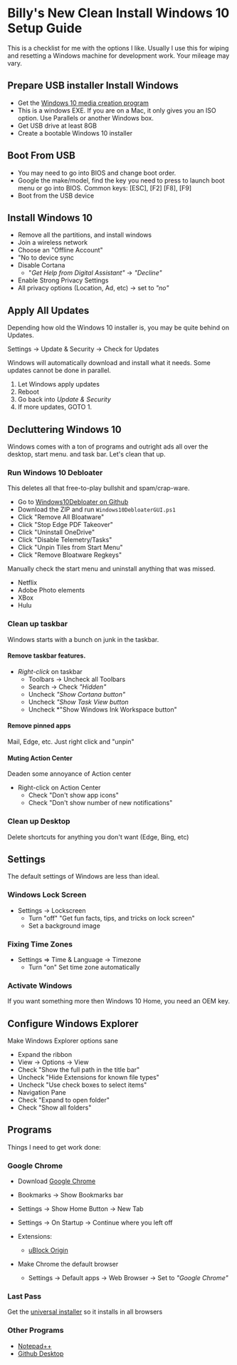 # Billy's New Clean Install Windows 10 Setup Guide

This is a checklist for me with the options I like. Usually I use this for wiping and resetting a Windows machine for development work. Your mileage may vary.

## Prepare USB installer  Install Windows

- Get the [Windows 10 media creation program](https://www.microsoft.com/en-us/software-download/windows10)
 - This is a windows EXE. If you are on a Mac, it only gives you an ISO option. Use Parallels or another Windows box. 
- Get USB drive at least 8GB
- Create a bootable Windows 10 installer

## Boot From USB

- You may need to go into BIOS and change boot order.
- Google the make/model, find the key you need to press to launch boot menu or go into BIOS. Common keys: [ESC], [F2] [F8], [F9]
- Boot from the USB device

## Install Windows 10

- Remove all the partitions, and install windows
- Join a wireless network
- Choose an "Offline Account"
- "No to device sync
- Disable Cortana
  - "*Get Help from Digital Assistant"* -> *"Decline"*
- Enable Strong Privacy Settings
 - All privacy options (Location, Ad, etc) -> set to *"no"*


## Apply All Updates

Depending how old the Windows 10 installer is, you may be quite behind on Updates.

 Settings -> Update & Security -> Check for Updates

Windows will automatically download and install what it needs. Some updates cannot be done in parallel.

1. Let Windows apply updates
2. Reboot
3. Go back into *Update & Security*
4. If more updates, GOTO 1.

## Decluttering Windows 10

Windows comes with a ton of programs and outright ads all over the desktop, start menu. and task bar. Let's clean that up. 

### Run Windows 10 Debloater

This deletes all that free-to-play bullshit and spam/crap-ware.

- Go to [Windows10Debloater on Github](https://github.com/Sycnex/Windows10Debloater)
- Download the ZIP and run `Windows10DebloaterGUI.ps1`
- Click "Remove All Bloatware"
- Click "Stop Edge PDF Takeover"
- Click "Uninstall OneDrive"
- Click "Disable Telemetry/Tasks"
- Click "Unpin Tiles from Start Menu"
- Click "Remove Bloatware Regkeys"

Manually check the start menu and uninstall anything that was missed.

- Netflix
- Adobe Photo elements
- XBox
- Hulu

### Clean up taskbar

Windows starts with a bunch on junk in the taskbar.

#### Remove taskbar features.
- *Right-click* on taskbar
	- Toolbars -> Uncheck all Toolbars
	- Search -> Check *"Hidden"*
	- Uncheck *"Show Cortana button"*
	- Uncheck *"Show Task View button*
	- Uncheck *"Show Windows Ink Workspace button"

#### Remove pinned apps

Mail, Edge, etc. Just right click and "unpin"

#### Muting Action Center

Deaden some annoyance of Action center

- Right-click on Action Center
	- Check "Don't show app icons"
	- Check "Don't show number of new notifications"

### Clean up Desktop

Delete shortcuts for anything you don't want (Edge, Bing, etc)


## Settings

The default settings of Windows are less than ideal.


###  Windows Lock Screen
- Settings -> Lockscreen
	- Turn "off" "Get fun facts, tips, and tricks on lock screen"
	- Set a background image

### Fixing Time Zones

- Settings => Time & Language -> Timezone
	- Turn "on" Set time zone automatically

### Activate Windows

If you want something more then Windows 10 Home, you need an OEM key.

## Configure Windows Explorer

Make Windows Explorer options sane

- Expand the ribbon
- View -> Options -> View
 - Check "Show the full path in the title bar"
 - Uncheck "Hide Extensions for known file types"
 - Uncheck "Use check boxes to select items"
 - Navigation Pane
  - Check "Expand to open folder"
  - Check "Show all folders"


## Programs

Things I need to get work done:

### Google Chrome

- Download [Google Chrome](https://www.google.com/chrome/)
- Bookmarks -> Show Bookmarks bar
- Settings -> Show Home Button -> New Tab
- Settings -> On Startup -> Continue where you left off
- Extensions:
	- [uBlock Origin](https://chrome.google.com/webstore/detail/ublock-origin/cjpalhdlnbpafiamejdnhcphjbkeiagm)
  
- Make Chrome the default browser
	- Settings -> Default apps -> Web Browser -> Set to *"Google Chrome"*

### Last Pass

Get the [universal installer](https://lastpass.com/download/cdn/lpmacosx.zip) so it installs in all browsers

### Other Programs

- [Notepad++](https://notepad-plus-plus.org/download)
- [Github Desktop](https://desktop.github.com/)
